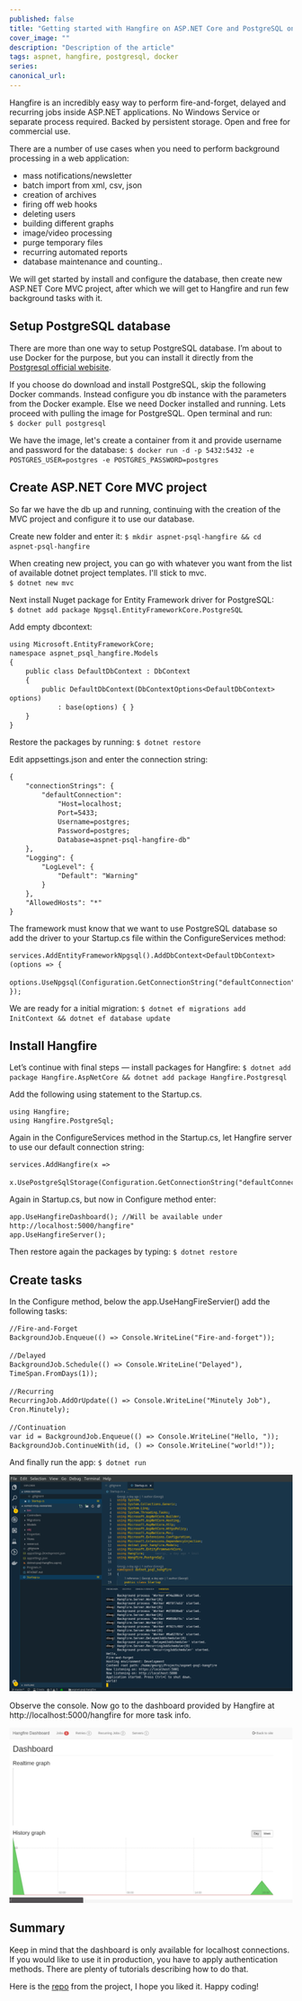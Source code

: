 ```yaml
---
published: false
title: "Getting started with Hangfire on ASP.NET Core and PostgreSQL on Docker"
cover_image: ""
description: "Description of the article"
tags: aspnet, hangfire, postgresql, docker
series:
canonical_url:
---
```


Hangfire is an incredibly easy way to perform fire-and-forget, delayed and recurring jobs inside ASP.NET applications. No Windows Service or separate process required. Backed by persistent storage. Open and free for commercial use.

There are a number of use cases when you need to perform background processing in a web application:

- mass notifications/newsletter
- batch import from xml, csv, json
- creation of archives
- firing off web hooks
- deleting users
- building different graphs
- image/video processing
- purge temporary files
- recurring automated reports
- database maintenance
  and counting..

We will get started by install and configure the database, then create new ASP.NET Core MVC project, after which we will get to Hangfire and run few background tasks with it.

## Setup PostgreSQL database

There are more than one way to setup PostgreSQL database. I’m about to use Docker for the purpose, but you can install it directly from the [Postgresql official webisite](https://www.postgresql.org/download/).

If you choose do download and install PostgreSQL, skip the following Docker commands. Instead configure you db instance with the parameters from the Docker example.
Else we need Docker installed and running. Lets proceed with pulling the image for PostgreSQL. Open terminal and run:  
`$ docker pull postgresql`

We have the image, let's create a container from it and provide username and password for the database:
`$ docker run -d -p 5432:5432 -e POSTGRES_USER=postgres -e POSTGRES_PASSWORD=postgres`

## Create ASP.NET Core MVC project

So far we have the db up and running, continuing with the creation of the MVC project and configure it to use our database.

Create new folder and enter it:
`$ mkdir aspnet-psql-hangfire && cd aspnet-psql-hangfire`

When creating new project, you can go with whatever you want from the list of available dotnet project templates. I'll stick to mvc.  
`$ dotnet new mvc`

Next install Nuget package for Entity Framework driver for PostgreSQL:  
`$ dotnet add package Npgsql.EntityFrameworkCore.PostgreSQL`

Add empty dbcontext:

    using Microsoft.EntityFrameworkCore;
    namespace aspnet_psql_hangfire.Models
    {
        public class DefaultDbContext : DbContext
        {
            public DefaultDbContext(DbContextOptions<DefaultDbContext> options)
                : base(options) { }
        }
    }

Restore the packages by running:
`$ dotnet restore`

Edit appsettings.json and enter the connection string:

```
{
    "connectionStrings": {
		"defaultConnection":
			"Host=localhost;
			Port=5433;
			Username=postgres;
			Password=postgres;
			Database=aspnet-psql-hangfire-db"
	},
	"Logging": {
		"LogLevel": {
			"Default": "Warning"
		}
	},
	"AllowedHosts": "*"
}
```

The framework must know that we want to use PostgreSQL database so add the driver to your Startup.cs file within the ConfigureServices method:

```
services.AddEntityFrameworkNpgsql().AddDbContext<DefaultDbContext>(options => {
    options.UseNpgsql(Configuration.GetConnectionString("defaultConnection"));
});
```

We are ready for a initial migration:
`$ dotnet ef migrations add InitContext && dotnet ef database update`

## Install Hangfire

Let’s continue with final steps — install packages for Hangfire:
`$ dotnet add package Hangfire.AspNetCore && dotnet add package Hangfire.Postgresql`

Add the following using statement to the Startup.cs.

```
using Hangfire;
using Hangfire.PostgreSql;
```

Again in the ConfigureServices method in the Startup.cs, let Hangfire server to use our default connection string:

```
services.AddHangfire(x =>
    x.UsePostgreSqlStorage(Configuration.GetConnectionString("defaultConnection")));
```

Again in Startup.cs, but now in Configure method enter:

```
app.UseHangfireDashboard(); //Will be available under http://localhost:5000/hangfire"
app.UseHangfireServer();
```

Then restore again the packages by typing:
`$ dotnet restore`

## Create tasks

In the Configure method, below the app.UseHangFireServier() add the following tasks:

```
//Fire-and-Forget
BackgroundJob.Enqueue(() => Console.WriteLine("Fire-and-forget"));

//Delayed
BackgroundJob.Schedule(() => Console.WriteLine("Delayed"), TimeSpan.FromDays(1));

//Recurring
RecurringJob.AddOrUpdate(() => Console.WriteLine("Minutely Job"), Cron.Minutely);

//Continuation
var id = BackgroundJob.Enqueue(() => Console.WriteLine("Hello, "));
BackgroundJob.ContinueWith(id, () => Console.WriteLine("world!"));
```

And finally run the app:
`$ dotnet run`

![Hangfire task being executed](./assets/img/hangfire-tasks.png 'Hangfire tasks being executed')

Observe the console.
Now go to the dashboard provided by Hangfire at http://localhost:5000/hangfire for more task info.

![Hangfire dashboard](./assets/img/hangfire-dashboard.png 'Hangfire dashboard')

## Summary

Keep in mind that the dashboard is only available for localhost connections. If you would like to use it in production, you have to apply authentication methods. There are plenty of tutorials describing how to do that.

Here is the [repo](https://github.com/gmarokov/aspnet-psql-hangfire) from the project, I hope you liked it. Happy coding!
